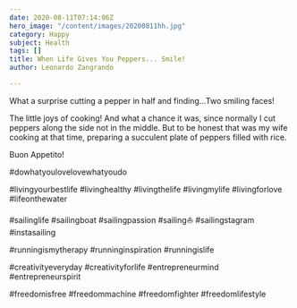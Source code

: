 ```yaml
---
date: 2020-08-11T07:14:06Z
hero_image: "/content/images/20200811hh.jpg"
category: Happy
subject: Health
tags: []
title: When Life Gives You Peppers... Smile!
author: Leonardo Zangrando

---
```

What a surprise cutting a pepper in half and finding...Two smiling faces!

The little joys of cooking! And what a chance it was, since normally I cut peppers along the side not in the middle. But to be honest that was my wife cooking at that time, preparing a succulent plate of peppers filled with rice.

Buon Appetito!

\#dowhatyoulovelovewhatyoudo

\#livingyourbestlife #livinghealthy #livingthelife #livingmylife #livingforlove #lifeonthewater

\#sailinglife #sailingboat #sailingpassion #sailing⛵ #sailingstagram #instasailing

\#runningismytherapy #runninginspiration #runningislife

\#creativityeveryday #creativityforlife #entrepreneurmind #entrepreneurspirit

\#freedomisfree #freedommachine #freedomfighter #freedomlifestyle